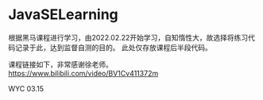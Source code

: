 # JavaSELearning

根据黑马课程进行学习，由2022.02.22开始学习，自知惰性大，故选择将练习代码记录于此，达到监督自测的目的。
此处仅存放课程后半段代码。

课程链接如下，非常感谢徐老师。
            https://www.bilibili.com/video/BV1Cv411372m

WYC 03.15
